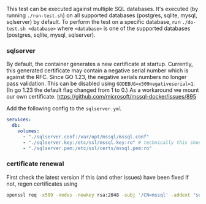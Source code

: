 This test can be executed against multiple SQL databases.
It's executed (by running `./run-test.sh`) on all supported databases (postgres, sqlite, mysql, sqlserver) by default.
To perform the test on a specific database, run `./do-test.sh <database>` where `<database>` is one of the supported databases (postgres, sqlite, mysql, sqlserver).

### sqlserver
By default, the container generates a new certificate at startup. 
Currently, this generated certificate may contain a negative serial number which is against the RFC.
Since GO 1.23, the negative serials numbers no longer pass validation. This can be disabled using `GODEBUG=x509negativeserial=1`. (In go 1.23 the default flag changed from 1 to 0.)
As a workaround we mount our own certificate. https://github.com/microsoft/mssql-docker/issues/895

Add the following config to the `sqlserver.yml`
```yaml
services:  
  db:
    volumes:
      - "./sqlserver.conf:/var/opt/mssql/mssql.conf"
      - "./sqlserver.key:/etc/ssl/mssql.key:ro" # technically this should be mounted under /etc/ssl/private, but that results in permission issues
      - "./sqlserver.pem:/etc/ssl/certs/mssql.pem:ro"
```

### certificate renewal
First check the latest version if this (and other issues) have been fixed
If not, regen certificates using
```bash
openssl req -x509 -nodes -newkey rsa:2048 -subj '/CN=mssql' -addext "subjectAltName = DNS:mssql" -keyout sqlserver.key -out sqlserver.pem -days 365
```